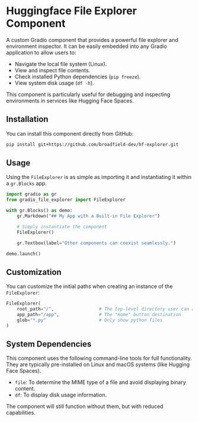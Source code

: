 # Huggingface File Explorer Component

A custom Gradio component that provides a powerful file explorer and environment inspector. It can be easily embedded into any Gradio application to allow users to:

- Navigate the local file system (Linux).
- View and inspect file contents.
- Check installed Python dependencies (`pip freeze`).
- View system disk usage (`df -h`).

This component is particularly useful for debugging and inspecting environments in services like Hugging Face Spaces.

 <!-- It's a good idea to add a screenshot -->

## Installation

You can install this component directly from GitHub:

```bash
pip install git+https://github.com/broadfield-dev/hf-explorer.git
```

## Usage

Using the `FileExplorer` is as simple as importing it and instantiating it within a `gr.Blocks` app.

```python
import gradio as gr
from gradio_file_explorer import FileExplorer

with gr.Blocks() as demo:
    gr.Markdown("## My App with a Built-in File Explorer")

    # Simply instantiate the component
    FileExplorer()

    gr.Textbox(label="Other components can coexist seamlessly.")

demo.launch()
```

## Customization

You can customize the initial paths when creating an instance of the `FileExplorer`:

```python
FileExplorer(
    root_path="/",                 # The top-level directory user can access
    app_path="/app",               # The "Home" button destination
    glob="*.py"                    # Only show python files
)
```

## System Dependencies

This component uses the following command-line tools for full functionality. They are typically pre-installed on Linux and macOS systems (like Hugging Face Spaces).

- `file`: To determine the MIME type of a file and avoid displaying binary content.
- `df`: To display disk usage information.

The component will still function without them, but with reduced capabilities.
